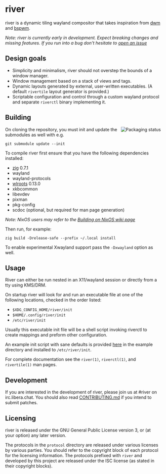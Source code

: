 # river

river is a dynamic tiling wayland compositor that takes inspiration from
[dwm](https://dwm.suckless.org) and
[bspwm](https://github.com/baskerville/bspwm).

*Note: river is currently early in development. Expect breaking changes
and missing features. If you run into a bug don't hesitate to
[open an issue](https://github.com/ifreund/river/issues/new)*

## Design goals

- Simplicity and minimalism, river should not overstep the bounds of a
window manager.
- Window management based on a stack of views and tags.
- Dynamic layouts generated by external, user-written executables. (A default
`rivertile` layout generator is provided.)
- Scriptable configuration and control through a custom wayland protocol and
separate `riverctl` binary implementing it.

## Building

<a href="https://repology.org/project/river/versions">
    <img src="https://repology.org/badge/vertical-allrepos/river.svg" alt="Packaging status" align="right">
</a>

On cloning the repository, you must init and update the submodules as well
with e.g.

```
git submodule update --init
```

To compile river first ensure that you have the following dependencies
installed:

- [zig](https://ziglang.org/download/) 0.7.1
- wayland
- wayland-protocols
- [wlroots](https://github.com/swaywm/wlroots) 0.13.0
- xkbcommon
- libevdev
- pixman
- pkg-config
- scdoc (optional, but required for man page generation)

*Note: NixOS users may refer to the
[Building on NixOS wiki page](https://github.com/ifreund/river/wiki/Building-on-NixOS)*

Then run, for example:
```
zig build -Drelease-safe --prefix ~/.local install
```
To enable experimental Xwayland support pass the `-Dxwayland` option as well.

## Usage

River can either be run nested in an X11/wayland session or directly
from a tty using KMS/DRM.

On startup river will look for and run an executable file at one of the
following locations, checked in the order listed:

- `$XDG_CONFIG_HOME/river/init`
- `$HOME/.config/river/init`
- `/etc/river/init`

Usually this executable init file will be a shell script invoking riverctl
to create mappings and preform other configuration.

An example init script with sane defaults is provided [here](example/init)
in the example directory and installed to `/etc/river/init`.

For complete documentation see the `river(1)`, `riverctl(1)`, and
`rivertile(1)` man pages.

## Development

If you are interested in the development of river, please join us at #river
on irc.libera.chat. You should also read [CONTRIBUTING.md](CONTRIBUTING.md)
if you intend to submit patches.

## Licensing

river is released under the GNU General Public License version 3, or (at your
option) any later version.

The protocols in the `protocol` directory are released under various licenses by
various parties. You should refer to the copyright block of each protocol for
the licensing information. The protocols prefixed with `river` and developed by
this project are released under the ISC license (as stated in their copyright
blocks).
